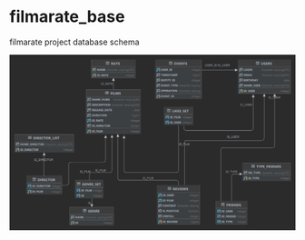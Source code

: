 # filmarate_base
filmarate project database schema

<picture>
  <source media="(prefers-color-scheme: dark)" srcset="https://github.com/Pawel070/java-filmorate/blob/d1d16420395ccf1739dad90636d8be83e778a485/FILMORATE_SHEMA.png">
  <source media="(prefers-color-scheme: light)" srcset="https://github.com/Pawel070/java-filmorate/blob/d1d16420395ccf1739dad90636d8be83e778a485/FILMORATE_SHEMA.png">
  <img alt="Filmarate project database schema" src="https://github.com/Pawel070/java-filmorate/blob/d1d16420395ccf1739dad90636d8be83e778a485/FILMORATE_SHEMA.png">
</picture>

